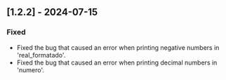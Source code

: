 ## [1.2.2] - 2024-07-15
### Fixed
- Fixed the bug that caused an error when printing negative numbers in 'real_formatado'.
- Fixed the bug that caused an error when printing decimal numbers in 'numero'.

